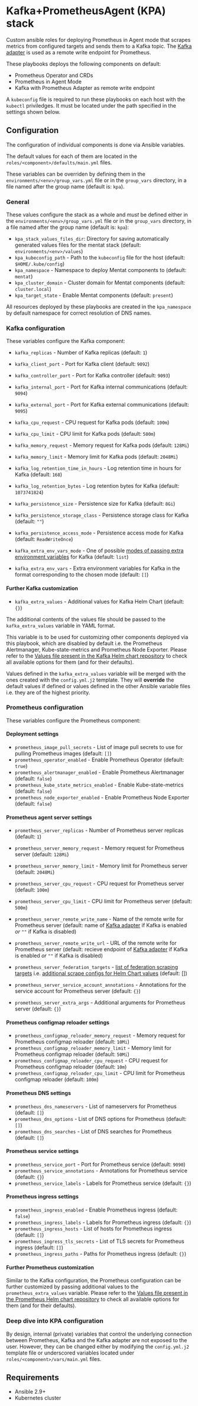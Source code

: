 # Kafka+PrometheusAgent (KPA) stack

Custom ansible roles for deploying Prometheus in Agent mode that scrapes metrics from configured targets and sends them to a Kafka topic. The [Kafka adapter] is used as a remote write endpoint for Prometheus.

These playbooks deploys the following components on default:

* Prometheus Operator and CRDs
* Prometheus in Agent Mode
* Kafka with Prometheus Adapter as remote write endpoint

A `kubeconfig` file is required to run these playbooks on each host with the `kubectl` priviledges. It must be located under the path specified in the settings shown below.

## Configuration

The configuration of individual components is done via Ansible variables. 

The default values for each of them are located in the `roles/<component>/defaults/main.yml` files.

These variables can be overriden by defining them in the `environments/<env>/group_vars.yml` file or in the `group_vars` directory, in a file named after the group name (default is: `kpa`).

### General

These values configure the stack as a whole and *must* be defined either in the `environments/<env>/group_vars.yml` file or in the `group_vars` directory, in a file named after the group name (default is: `kpa`):

* `kpa_stack_values_files_dir`: Directory for saving automatically generated values files for the mentat stack (default: `environments/<env>/values`)
* `kpa_kubeconfig_path` - Path to the `kubeconfig` file for the host (default: `$HOME/.kube/config`)
* `kpa_namespace` - Namespace to deploy Mentat components to (default: `mentat`)
* `kpa_cluster_domain` - Cluster domain for Mentat components (default: `cluster.local`)
* `kpa_target_state` - Enable Mentat components (default: `present`)

All resources deployed by these playbooks are created in the `kpa_namespace` by default namespace for correct resolution of DNS names.

### Kafka configuration

These variables configure the Kafka component:

* `kafka_replicas` - Number of Kafka replicas (default: `1`)
* `kafka_client_port` - Port for Kafka client (default: `9092`)
* `kafka_controller_port` - Port for Kafka controller (default: `9093`)
* `kafka_internal_port` - Port for Kafka internal communications (default: `9094`)
* `kafka_external_port` - Port for Kafka external communications (default: `9095`)

* `kafka_cpu_request` - CPU request for Kafka pods (default: `100m`)
* `kafka_cpu_limit` - CPU limit for Kafka pods (default: `500m`)
* `kafka_memory_request` - Memory request for Kafka pods (default: `128Mi`)
* `kafka_memory_limit` - Memory limit for Kafka pods (default: `2048Mi`)

* `kafka_log_retention_time_in_hours` - Log retention time in hours for Kafka (default: `168`)
* `kafka_log_retention_bytes` - Log retention bytes for Kafka (default: `1073741824`)
* `kafka_persistence_size` - Persistence size for Kafka (default: `8Gi`)
* `kafka_persistence_storage_class` - Persistence storage class for Kafka (default: `""`)
* `kafka_persistence_access_mode` - Persistence access mode for Kafka (default: `ReadWriteOnce`)
* `kafka_extra_env_vars_mode` - One of possible [modes of passing extra environment variables] for Kafka (default: `list`)
* `kafka_extra_env_vars` - Extra environment variables for Kafka in the format corresponding to the chosen mode (default: `[]`)

#### Further Kafka customization

* `kafka_extra_values` - Additional values for Kafka Helm Chart (default: `{}`)

The additional contents of the values file should be passed to the `kafka_extra_values` variable in YAML format.

This variable is to be used for customizing other components deployed via this playbook, which are disabled by default i.e. the Prometheus Alertmanager, Kube-state-metrics and Prometheus Node Exporter. Please refer to the [Values file present in the Kafka Helm chart repository] to check all available options for them (and for their defaults).

Values defined in the `kafka_extra_values` variable will be merged with the ones created with the `config.yml.j2` template. They will **override** the default values if defined or values defined in the other Ansible variable files i.e. they are of the highest priority.

### Prometheus configuration

These variables configure the Prometheus component:

#### Deployment settings

* `prometheus_image_pull_secrets` - List of image pull secrets to use for pulling Prometheus images (default: `[]`)
* `prometheus_operator_enabled` - Enable Prometheus Operator (default: `true`)
* `prometheus_alertmanager_enabled` - Enable Prometheus Alertmanager (default: `false`)
* `prometheus_kube_state_metrics_enabled` - Enable Kube-state-metrics (default: `false`)
* `prometheus_node_exporter_enabled` - Enable Prometheus Node Exporter (default: `false`)

#### Prometheus agent server settings

* `prometheus_server_replicas` - Number of Prometheus server replicas (default: `1`)
* `prometheus_server_memory_request` - Memory request for Prometheus server (default: `128Mi`)
* `prometheus_server_memory_limit` - Memory limit for Prometheus server (default: `2048Mi`)
* `prometheus_server_cpu_request` - CPU request for Prometheus server (default: `100m`)
* `prometheus_server_cpu_limit` - CPU limit for Prometheus server (default: `500m`)

* `prometheus_server_remote_write_name` - Name of the remote write for Prometheus server (default: name of [Kafka adapter] if Kafka is enabled *or* `""` if Kafka is disabled)
* `prometheus_server_remote_write_url` - URL of the remote write for Prometheus server (default: recieve endpoint of [Kafka adapter] if Kafka is enabled *or* `""` if Kafka is disabled)

* `prometheus_server_federation_targets` - [list of federation scraping targets] i.e. [additional scrape configs for Helm Chart values] (default: [])

* `prometheus_server_service_account_annotations` - Annotations for the service account for Prometheus server (default: `{}`)
* `prometheus_server_extra_args` - Additional arguments for Prometheus server (default: `{}`)

#### Prometheus configmap reloader settings

* `prometheus_configmap_reloader_memory_request` - Memory request for Prometheus configmap reloader (default: `10Mi`)
* `prometheus_configmap_reloader_memory_limit` - Memory limit for Prometheus configmap reloader (default: `50Mi`)
* `prometheus_configmap_reloader_cpu_request` - CPU request for Prometheus configmap reloader (default: `10m`)
* `prometheus_configmap_reloader_cpu_limit` - CPU limit for Prometheus configmap reloader (default: `100m`)

#### Prometheus DNS settings

* `prometheus_dns_nameservers` - List of nameservers for Prometheus (default: `[]`)
* `prometheus_dns_options` - List of DNS options for Prometheus (default: `[]`)
* `prometheus_dns_searches` - List of DNS searches for Prometheus (default: `[]`)

#### Prometheus service settings

* `prometheus_service_port` - Port for Prometheus service (default: `9090`)
* `prometheus_service_annotations` - Annotations for Prometheus service (default: `{}`)
* `prometheus_service_labels` - Labels for Prometheus service (default: `{}`)

#### Prometheus ingress settings

* `prometheus_ingress_enabled` - Enable Prometheus ingress (default: `false`)
* `prometheus_ingress_labels` - Labels for Prometheus ingress (default: `{}`)
* `prometheus_ingress_hosts` - List of hosts for Prometheus ingress (default: `[]`)
* `prometheus_ingress_tls_secrets` - List of TLS secrets for Prometheus ingress (default: `[]`)
* `prometheus_ingress_paths` - Paths for Prometheus ingress (default: `{}`)

#### Further Prometheus customization

Similar to the Kafka configuration, the Prometheus configuration can be further customized by passing additional values to the `prometheus_extra_values` variable. Please refer to the [Values file present in the Prometheus Helm chart repository] to check all available options for them (and for their defaults).

### Deep dive into KPA configuration

By design, internal (private) variables that control the underlying connection between Prometheus, Kafka and the Kafka adapter are not exposed to the user. However, they can be changed either by modifying the `config.yml.j2` template file or underscored variables located under `roles/<component>/vars/main.yml` files.

## Requirements

* Ansible 2.9+
* Kubernetes cluster

[Kafka adapter]: https://github.com/Telefonica/prometheus-kafka-adapter
[modes of passing extra environment variables]: https://github.com/bitnami/charts/blob/main/bitnami/kafka/values.yaml#L429C1-L436C1
[Values file present in the Kafka Helm chart repository]: https://github.com/bitnami/charts/blob/main/bitnami/kafka/values.yaml
[additional scrape configs for Helm Chart values]: https://github.com/prometheus-community/helm-charts/blob/main/charts/kube-prometheus-stack/values.yaml#L3241
[list of federation scraping targets]: https://prometheus.io/docs/prometheus/latest/federation/
[Values file present in the Prometheus Helm chart repository]: https://github.com/prometheus-community/helm-charts/blob/main/charts/kube-prometheus-stack/values.yaml
